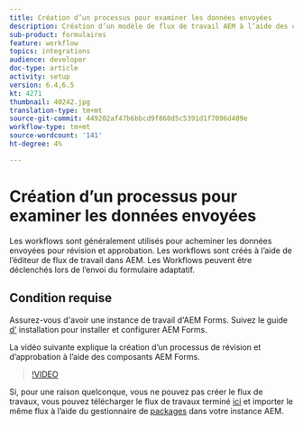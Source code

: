 ```yaml
---
title: Création d’un processus pour examiner les données envoyées
description: Création d’un modèle de flux de travail AEM à l’aide des composants de flux de travail AEM Forms pour examiner les données envoyées.
sub-product: formulaires
feature: workflow
topics: integrations
audience: developer
doc-type: article
activity: setup
version: 6.4,6.5
kt: 4271
thumbnail: 40242.jpg
translation-type: tm+mt
source-git-commit: 449202af47b6bbcd9f860d5c5391d1f7096d489e
workflow-type: tm+mt
source-wordcount: '141'
ht-degree: 4%

---
```



# Création d’un processus pour examiner les données envoyées

Les workflows sont généralement utilisés pour acheminer les données envoyées pour révision et approbation. Les workflows sont créés à l’aide de l’éditeur de flux de travail dans AEM. Les Workflows peuvent être déclenchés lors de l’envoi du formulaire adaptatif.

## Condition requise

Assurez-vous d&#39;avoir une instance de travail d&#39;AEM Forms. Suivez le guide [d&#39;](https://docs.adobe.com/content/help/en/experience-manager-65/forms/install-aem-forms/osgi-installation/installing-configuring-aem-forms-osgi.html) installation pour installer et configurer AEM Forms.

La vidéo suivante explique la création d’un processus de révision et d’approbation à l’aide des composants AEM Forms.
>[!VIDEO](https://video.tv.adobe.com/v/40242/?quality=9&learn=on)


Si, pour une raison quelconque, vous ne pouvez pas créer le flux de travaux, vous pouvez télécharger le flux de travaux terminé [ici](assets/review-submitted-data-workflow.zip) et importer le même flux à l’aide du gestionnaire de [packages](http://localhost:4502/crx/packmgr/index.jsp) dans votre instance AEM.



